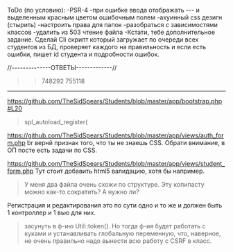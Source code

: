 ToDo (по условию):
-PSR-4
-при ошибке ввода отображать --- и выделенным красным цветом ошибочным полем
-ахуинный css дезигн (стырить)
-настроить права для папок 
-разобраться с зависимостями классов
-удалить из 503 чтение файла
-Кстати, тебе дополнительное задание. Сделай Cli скрипт который загружает по очереди всех студентов из БД, проверяет каждого на правильность и если есть ошибки, пишет id студента и подробности ошибок.


//--------------ОТВЕТЫ-------------//
>>748292 
>>755118

<!-- 
https://github.com/TheSidSpears/Students/blob/master/students.sql#L31
> `hash` text NOT NULL,
Неудачный тип поля на мой взгляд - почему TEXT? Он для строк длиной до 65535 символов, и вряд ли хеш будет такой длины, плюс я не уверен можно ли по нему сделать индекс в дальнейшем.

https://github.com/TheSidSpears/Students/blob/master/config.json
Не стоит делать конфиг слишком большим. В конфиг мы выносим то, что будет менять конечный пользователь. Название папки с контроллерами вряд ли имеет смысл менять.

> <a href='index.php'>На главную</a>
У тебя URL главной - это index.php или / ? Желательно иметь для одной страницы один УРЛ.


https://github.com/TheSidSpears/Students/blob/master/public/503.php#L11
>   $array=file('errors.log');
ЧТо если файл огромный? Это будет медленно и займет много памяти. Ну и не очень понятно, зачем ты вообще выводишь лог для посетителей сайта.

> for ($i=$count-21; $i < $count; $i++) { 
А что если в файле меньше 21 строки? Плюс, ты выводишь данные без экранирования и тут явно может быть XSS если HTML код от злоумышлеенника попадет в сообщение в логе. Ты путаешь язык HTML и простой текстовый файл. В HTML некоторые символы имеют специальное знаечние (например < обозначает начало тега) и нельзя просто так выводить произвольный текст.

Кстати, раз ты путаешься с этим, реши-ка задачку на экранирование отсюда (и заодно прочитай сам урок): https://github.com/codedokode/pasta/blob/master/soft/web-server.md#Экранирование

https://github.com/TheSidSpears/Students/blob/master/app/models/JSON.php
json_decode может вернуть null если в JSON ошибка. Тут нет такой проверки.

Блок кода после if должен быть в фигурных скобках.

https://github.com/TheSidSpears/Students/blob/master/app/models/JSON.php
Название класса мало что говорит о его функции. Надо назвать вроде ConfigLoader.

https://github.com/TheSidSpears/Students/blob/master/errors.log
Этот файл надо убрать из репозитория, добавив в .gitignore и сделав git rm с нужными флагами


https://github.com/TheSidSpears/Students/blob/master/app/models/FrontController.php
Тут единственная функция со стеной кода. Учись разбивать код на части и выносить в отдельные функции. Я тут явно вижу функции вроде определения контроллера или вроде вывода шаблона.

> if ($authorized){
>                //Для вида
>                $userName=$authorized['name'];
Неправильно что переменная модет существовать, а может и нет. Как в таком случае писать надежный код если ты даже не знаешь, есть ли такая переменная?

> //Подключаем контроллер
>        if (!empty($controller)){
А если она пусто то что? Выведем белую страницу?

> if (!empty($view)){
Опять же, мне это не нравится, ты полагаешься на то, что код где-то в другом месте приложения выставит переменную. Это очень неочевидно и ненадежно, как мне кажется.

https://github.com/TheSidSpears/Students/blob/master/public/503.php#L1
> header(' ', true, 503); 
Что это за синтаксис? Что за пустой заголовок? По моему это не будет работать. Там надо отправлять заголоок вроде HTTP/1.1 503 xxxx, почитай хотя бы мануал по функции header().

https://github.com/TheSidSpears/Students/blob/master/app/bootstrap.php#L12
А зачем заводить свой собственный лог? Не лучше ли писать в стандартный лог PHP? ты кстати, знаешь, где он находится?

https://github.com/TheSidSpears/Students/blob/master/app/models/Router.php
Для "игнорирования" query string праивльне использовать функцию parse_url а не самодельный сомнительный код. Он еще и работает неправильно в случае /a/b/c?d=e/f

Далее, ты разбиваешь УРЛ на части и берешь последнюю, а что если УРЛ имеет вид /a/b/c/d/e/f - ты берешь только f, а остальные игнорируются?

> if( ($module=='index.php') or ($module=='')){
Непонятно зачем разрешать УРЛ содержащий index.php? У тебя же возможность задавать произвольные УРЛ есть.

https://github.com/TheSidSpears/Students/blob/master/app/controllers/main.php
Если ты используешь ООП, почему бы и контроллер не сделать классом?


> $db=new DataBase($config['db']);
Это раскидано в нескольких местах кода. Вообще-то идея была, чтобы в bootstrap создать нужные объекты один раз. Ты создаешь несколько соединений с базой данных например, несколько StudentDataGateway. Это не очень логично.

Идея нравится. Но вот не пойму, если я пропишу $db=new DataBase($config['db']); в bootstrap.php, как мне к ней обращаться в FrontController и в других классах? 

Тут есть разные варианты. Самый простой - забить на эту проблему и сказать что в контроллере можно создавать оьъекты, но это имеет недостатки. Например каждый новый объект PDO создает соединение с БД.

Второй вариант - сделать какое-то хранилище (контейнер) для объектов. Самый просто вариант - массив:

$services['pdo'] = new PDO...

или объект:

$container->add('pdo', new PDO...);

А затем передать контейнер в контроллер через конструктор.

Третий вариант - передавать сервисы в конструктор контроллера по отдельности.

Урок по теме: https://github.com/codedokode/pasta/blob/master/arch/di.md

Я советую не делать слишком сложных решений. Для простой задачи наверно и массив сойдет.  -->
-----------------------------------------------

https://github.com/TheSidSpears/Students/blob/master/app/bootstrap.php#L20
> spl_autoload_register(

<!-- Тут незачем делать 2 автозагрузчика, проще сделать один, который проверяет разные пути. -->


<!-- https://github.com/TheSidSpears/Students/tree/master/app/models
Тут в папку свалены разные классы, часть из которых точно не модели - например, FrontController никак моделью не является. Роутер явно не является частью модели. И вообще, MVC не значит что у тебя должно быть ровно 3 папки view, controller и model. Это деление приложения на 3 части, а не файлов на 3 папки. -->



<!-- > if($currentPage<=0){$currentPage=1;} 
Тебе надо лучше форматировать код. Иф пишется в 3 строки, а не в одну. Также, тут можно было обойтись функцией max. -->

<!-- https://github.com/TheSidSpears/Students/blob/master/app/models/ViewHelper.php
Тут оформление кода ужасное. Что за полотна из пустых строк? Почему скобка на одной строке с заголовком функции? -->

<!-- > $routes = explode('/', $_SERVER['REQUEST_URI']);
>        $routes[count($routes)-1]=$url;
Это копипаста (причем неточная) кода из роутера. Почему у тебя разбор УРЛ сделан в 2 разных местах, причем еще и по-разному? Принцип "единой ответственности", когда за каждую задачу отвечает кто-то один, не соблюдается. -->

<!-- > static function html($string,$find=NULL){
По моему экранирование и подсветка совпадений - это две разные функции. --> 

<!-- > $reg="/$find/ui";
Ты подставляешь то, что ввел пользователь, в регулярку, но что если там есть специсмволы, например, плюс, звездочка, точка? надо либо использовать str_replace либо экранировать спецсимволы с помощью preg_quote. -->

<!-- https://github.com/TheSidSpears/Students/blob/master/app/models/ViewHelper.php#L51
> $router=new Router();
Опять же, почему-то у тебя создается несколько экземплятров роутера в приложении.
 -->
<!-- https://github.com/TheSidSpears/Students/blob/master/app/models/ViewHelper.php#L63
> return self::html($url);
Почему функция makeUrl вызывает self::html? А что если нам нужен исходный неискаженный УРЛ (например мы хотим редиректить на него)? -->



<!-- > https://github.com/TheSidSpears/Students/blob/master/app/models/ViewHelper.php#L57
> foreach ($blockedParams as $key => $value) {
>                $url.=$key."=".$value."&";
Что если в value содержится символ &, #, ? или какой-то еще, имеющий специальное значение в УРЛ? -->

<!-- https://github.com/TheSidSpears/Students/blob/master/app/models/Util.php#L12
>  $result .= $array[mt_rand(0, 35)];
Число 35 надо не вписывать в код, а считать из размера массива.
 -->
<!-- https://github.com/TheSidSpears/Students/blob/master/app/controllers/edit.php
Этот класс на 90% копипаста класса register.php. Ты не должен копипастить код, надо остановиться и подумать, а как можно избежать дублирования кода? Вообще, регистрация и редактирование это практически одно и то же действие.

Те кто копипастят, не думают что будет с кодом дальше, ведь дальше им же самим придется править или добавлять что-то в несколько копий кода.

> if (isset($_COOKIE['hash'])) { //нет кука с хешем => не выполнять скрипт
> ОП, эту куку нужно как-то проверять?
Надо проверять что она соответствует реальному студенту в БД
 -->
<!-- > $token= (isset($_COOKIE['token'])) ? $_COOKIE['token'] : Util::randHash(20);
>    setcookie('token',$token,time()+3600,'/',null,false,true);
Не лучше ли работу с CSRF кукой вынести в отдельный класс? Как ты повторно исплоьзуешь этот код в другом месте? Надо сделать универсальный класс, позволяющий бороться с CSRF в любом контроллере.
 -->
<!-- > foreach($editStudent as $fieldName=>&$fieldValue){
Это неправильно. В студенте могут быть поля, которые не должны быть доступны для изменения. более того, их могут добавить уже после написания этого кода.

Более того, ты не уничтожил ссылку после цикла. Перечитай мануал про foreach. -->

<!-- Более того, ты еще и ниже второй раз этот код скопипастил. Не копипасть. -->

<!-- Само редактирвоание на мой взгляд, сделано неправильно. Логичнее взять студента из БД, изменить у него часть полей и сохранить обратно. Ты же предполагаешь что все данные о студенте будет в форме. Но это не обязательно так. Что если например позже добавят какие-то скрытые поля которые есть в студенте но не редактируются через форму? Твой код будет их обнулять. -->

<!-- > $table->editStudent($editStudent);
>                if( empty($table->userErrors) ){
Вот у тебя есть функция, которая может вернуть ошибки. Почему ты использешь лишнее поле вместо return? Вообще, это плохое поле так как например до вызова функции editStudent оно ничего не содержит. -->

<!-- А если вызвать функцию несколько раз то ошибки накапливаются в ней и перестают соответствовать действительности. То есть это поле большую часть времени содержит недействительные данные. -->

<!-- >  header(' ', true, 400); //Так, вроде правильней
Мало того, что это в общем неправильный синтаксис, так ты еще и дальше продолжаешь выполнять код как ни в чем не бывало.
 -->
<!-- https://github.com/TheSidSpears/Students/blob/master/app/models/DataBase.php
Что делает этот класс? Что он добавляет, чего нет в PDO?
 -->
<!-- > public function connection(){
Имена функций начинаются с глагола
 -->
<!-- https://github.com/TheSidSpears/Students/blob/master/app/models/Student.php#L11
> public $name; //string(200)
Этот комментарий может быстро устареть, если поменяют код в валидаторе.
 -->
<!-- https://github.com/TheSidSpears/Students/blob/master/app/models/StudentDataGateway.php#L38
> if (!$rows->execute()){
>            throw new StudentDataGatewayException("Ошибка в ф-ии $func_name: ".__CLASS__);  
Если ты используешь ERRMODE_EXCEPTION то PDO сам выкидывает искючения при ошибке. Этот иф не нужен.
 -->
<!-- https://github.com/TheSidSpears/Students/blob/master/app/models/StudentDataGateway.php#L63
> LIKE '%$search%'");
Это SQL инъекция. Не вставляй данные напрямую в запрос -->

<!-- > $count=$rows->fetchAll(PDO::FETCH_ASSOC);
>        return $count[0]["COUNT(*)"];
В PDO есть функция чтобы вернуть первое значение из первой строки. -->

<!-- > foreach ($columns as &$column) {
>            $column=$column["Field"];
Есть array_column для этого -->

<!-- > $students[]=new Student();        
>            $students[count($students)-1]->addInfo($studentRow);
Вместо count(...) лучше просто завести переменную для объекта -->

<!-- > $student=array();
>        $student=$studentRow[0];
Есть функция чтобы взять толкьо первую строку результата -->

<!-- > $alredyRegistered=$this->checkEmail($student->email);
>        if($alredyRegistered){
>            $this->userErrors[]='Такой e-mail уже зарегистрирован';
Разве это не задача валидатора? -->

<!-- > $error_array = $this->db->errorInfo();
>        if($this->db->errorCode() != 0000){
Это не надо проверять при ERRMODE_EXCEPTION -->

<!-- > //Исключение совпадения e-mail'ов разных юзеров
>        $currentStudentData=$this->getStudentByHash($student->hash);
Это делается гораздо проще: надо просто искать по условию WHERE email = ? AND id <> ?  -->

https://github.com/TheSidSpears/Students/blob/master/app/views/auth_form.php
br вернй признак того, что ты не знаешь CSS. Обрати внимание, в ОП посте есть задачи по CSS.

https://github.com/TheSidSpears/Students/blob/master/app/views/student_form.php
Тут стоит добавить html5 валидацию, хотя бы <!-- required --> например.

<!-- > <?php if($s->is_resident): ?>
>    <input type="radio" name="is_resident" value="resident" checked> Местный
> <?php else: ?>
>    <input type="radio" name="is_resident" value="resident"> Местный
Не требуется копипастить input, хватит <?= $resident ? ' checked ' : '' ?> -->

<!-- https://github.com/TheSidSpears/Students/tree/master/app/views
тут у тебя много файлов и их надо хотя бы по папкам организровать как-то -->

> У меня два файла очень схожи по структуре. Эту копипасту можно как-то сократить? А нужно ли?

Регистрация и редактирования это по сути одно и то же и должен быть 1 контроллер и 1 вью для них.

> засунуть в ф-ию Util::token(). Но тогда ф-ия будет работать с куками и устанавливать глобальную переменную, что, наверное, не очень правильно
надо вынести всю работу с CSRF в класс. 

<!-- 
> set_exeption_handler

Это все работает если ошибка произошла до вывода текста. Если вывод уже начат, то ничего не поделать.  -->